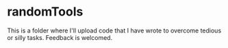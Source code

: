 # randomTools

This is a folder where I'll upload code that I have wrote to overcome tedious or silly tasks. Feedback is welcomed.
